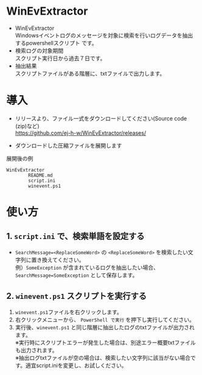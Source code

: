 # WinEvExtractor
- WinEvExtractor  
Windowsイベントログのメッセージを対象に検索を行いログデータを抽出するpowershellスクリプト
です。
- 検索ログの対象期間  
スクリプト実行日から過去７日です。
- 抽出結果  
スクリプトファイルがある階層に、txtファイルで出力します。

# 導入

- リリースより、ファイル一式をダウンロードしてください(Source code (zip)など)  
https://github.com/ej-h-w/WinEvExtractor/releases/

- ダウンロードした圧縮ファイルを展開します  

展開後の例
```
WinEvExtractor
        README.md
        script.ini
        winevent.ps1
```


# 使い方

## 1. `script.ini` で、検索単語を設定する  
- `SearchMessage=<ReplaceSomeWord>` の `<ReplaceSomeWord>` を検索したい文字列に置き換えてください。  
 例）`SomeException` が含まれているログを抽出したい場合、  
`SearchMessage=SomeException` として保存します。


## 2. `winevent.ps1` スクリプトを実行する
1. `winevent.ps1`ファイルを右クリックします。  
2. 右クリックメニューから、 `PowerShell で実行` を押下し実行してください。  
3. 実行後、`winevent.ps1` と同じ階層に抽出したログのtxtファイルが出力されます。  
※実行時にスクリプトエラーが発生した場合は、別途エラー概要txtファイルも出力されます。  
※抽出ログtxtファイルが空の場合は、検索したい文字列に該当がない場合です。適宜script.iniを変更し、お試しください。

